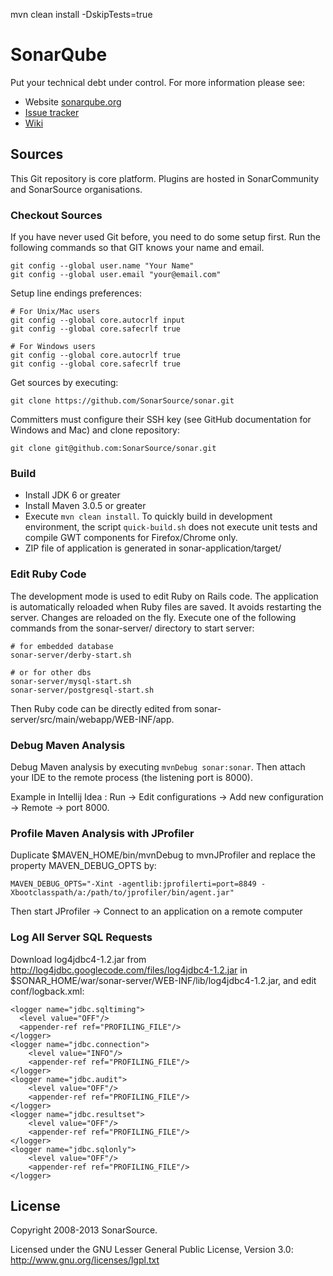 mvn clean install -DskipTests=true

# SonarQube

Put your technical debt under control. For more information please see:

* Website [sonarqube.org][1]
* [Issue tracker][2]
* [Wiki][3]

## Sources

This Git repository is core platform. Plugins are hosted in SonarCommunity and SonarSource organisations.

### Checkout Sources

If you have never used Git before, you need to do some setup first. Run the following commands so that GIT knows your name and email.

    git config --global user.name "Your Name"
    git config --global user.email "your@email.com"

Setup line endings preferences:

    # For Unix/Mac users
    git config --global core.autocrlf input
    git config --global core.safecrlf true

    # For Windows users
    git config --global core.autocrlf true
    git config --global core.safecrlf true

Get sources by executing:

    git clone https://github.com/SonarSource/sonar.git
    
Committers must configure their SSH key (see GitHub documentation for Windows and Mac) and clone repository:

    git clone git@github.com:SonarSource/sonar.git

### Build

* Install JDK 6 or greater
* Install Maven 3.0.5 or greater
* Execute `mvn clean install`. To quickly build in development environment, the script `quick-build.sh` does not execute unit tests and compile GWT components for Firefox/Chrome only.
* ZIP file of application is generated in sonar-application/target/

### Edit Ruby Code

The development mode is used to edit Ruby on Rails code. The application is automatically reloaded when Ruby files are saved. It avoids restarting the server. Changes are reloaded on the fly. Execute one of the following commands from the sonar-server/ directory to start server:

    # for embedded database
    sonar-server/derby-start.sh
    
    # or for other dbs
    sonar-server/mysql-start.sh
    sonar-server/postgresql-start.sh

Then Ruby code can be directly edited from sonar-server/src/main/webapp/WEB-INF/app.

### Debug Maven Analysis

Debug Maven analysis by executing `mvnDebug sonar:sonar`. Then attach your IDE to the remote process (the listening port is 8000).

Example in Intellij Idea : Run -> Edit configurations -> Add new configuration -> Remote -> port 8000.

### Profile Maven Analysis with JProfiler

Duplicate $MAVEN_HOME/bin/mvnDebug to mvnJProfiler and replace the property MAVEN_DEBUG_OPTS by:

    MAVEN_DEBUG_OPTS="-Xint -agentlib:jprofilerti=port=8849 -Xbootclasspath/a:/path/to/jprofiler/bin/agent.jar"

Then start JProfiler -> Connect to an application on a remote computer

### Log All Server SQL Requests

Download log4jdbc4-1.2.jar from http://log4jdbc.googlecode.com/files/log4jdbc4-1.2.jar in $SONAR_HOME/war/sonar-server/WEB-INF/lib/log4jdbc4-1.2.jar, and edit conf/logback.xml:

    <logger name="jdbc.sqltiming">
      <level value="OFF"/>
      <appender-ref ref="PROFILING_FILE"/>
    </logger>
    <logger name="jdbc.connection">
        <level value="INFO"/>
        <appender-ref ref="PROFILING_FILE"/>
    </logger>
    <logger name="jdbc.audit">
        <level value="OFF"/>
        <appender-ref ref="PROFILING_FILE"/>
    </logger>
    <logger name="jdbc.resultset">
        <level value="OFF"/>
        <appender-ref ref="PROFILING_FILE"/>
    </logger>
    <logger name="jdbc.sqlonly">
        <level value="OFF"/>
        <appender-ref ref="PROFILING_FILE"/>
    </logger>
    
## License

Copyright 2008-2013 SonarSource.

Licensed under the GNU Lesser General Public License, Version 3.0: http://www.gnu.org/licenses/lgpl.txt

 [1]: http://www.sonarqube.org/
 [2]: http://jira.codehaus.org/browse/SONAR
 [3]: http://docs.codehaus.org/display/SONAR
 
